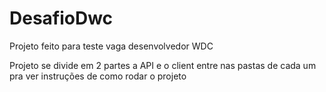 # DesafioDwc
Projeto feito para teste vaga desenvolvedor WDC

Projeto se divide em 2 partes a API e o client entre nas pastas de cada um pra ver instruções de como rodar o projeto
